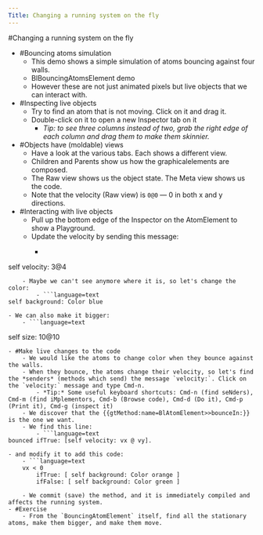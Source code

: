 ---Title: Changing a running system on the fly---#Changing a running system on the fly- #Bouncing atoms simulation    - This demo shows a simple simulation of atoms bouncing against four walls.    - BlBouncingAtomsElement demo    - However these are not just animated pixels but live objects that we can interact with.- #Inspecting live objects    - Try to find an atom that is not moving. Click on it and drag it.    - Double-click on it to open a new Inspector tab on it        - *Tip: to see three columns instead of two, grab the right edge of each column and drag them to make them skinnier.*- #Objects have (moldable) views    - Have a look at the various tabs. Each shows a different view.    - Children and Parents show us how the graphicalelements are composed.    - The Raw view shows us the object state. The Meta view shows us the code.    - Note that the velocity (Raw view) is `0@0` — 0 in both x and y directions.- #Interacting with live objects    - Pull up the bottom edge of the Inspector on the AtomElement to show a Playground.    - Update the velocity by sending this message:        - ```language=text
self velocity: 3@4
```    - Maybe we can't see anymore where it is, so let's change the color:        - ```language=text
self background: Color blue
```    - We can also make it bigger:        - ```language=text
self size: 10@10
```- #Make live changes to the code    - We would like the atoms to change color when they bounce against the walls.    - When they bounce, the atoms change their velocity, so let's find the *senders* (methods which send) the message `velocity:`. Click on the `velocity:` message and type Cmd-n.        - *Tip:* Some useful keyboard shortcuts: Cmd-n (find seNders), Cmd-m (find iMplementors, Cmd-b (Browse code), Cmd-d (Do it), Cmd-p (Print it), Cmd-g (inspect it)    - We discover that the {{gtMethod:name=BlAtomElement>>bounceIn:}} is the one we want.    - We find this line:        - ```language=text
bounced ifTrue: [self velocity: vx @ vy].
```    - and modify it to add this code:        - ```language=text
		vx < 0
			ifTrue: [ self background: Color orange ]
			ifFalse: [ self background: Color green ]
```    - We commit (save) the method, and it is immediately compiled and affects the running system.- #Exercise    - From the `BouncingAtomElement` itself, find all the stationary atoms, make them bigger, and make them move.